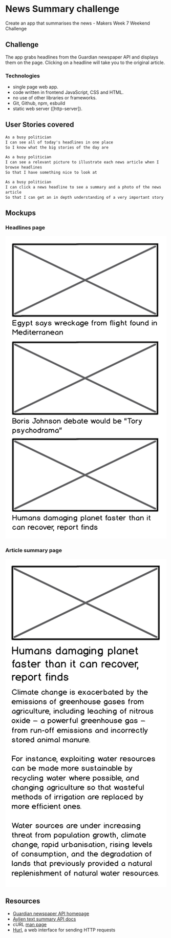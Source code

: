 # News Summary challenge
Create an app that summarises the news - Makers Week 7 Weekend Challenge

## Challenge
The app grabs headlines from the Guardian newspaper API and displays them on the page. Clicking on a headline will take you to the original article. 


### Technologies
- single page web app.  
- code written in frontend JavaScript, CSS and HTML.
- no use of other libraries or frameworks.
- Git, Github, npm, esbuild
- static web server ([http-server]).

## User Stories covered

```
As a busy politician
I can see all of today's headlines in one place
So I know what the big stories of the day are
```

```
As a busy politician
I can see a relevant picture to illustrate each news article when I browse headlines
So that I have something nice to look at
```

```
As a busy politician
I can click a news headline to see a summary and a photo of the news article
So that I can get an in depth understanding of a very important story
```


## Mockups

### Headlines page

![Headlines page mockup](/images/news-summary-project-headlines-page-mockup.png)

### Article summary page

![Article page mockup](/images/news-summary-project-article-page-mockup.png)


## Resources

* [Guardian newspaper API homepage](http://open-platform.theguardian.com/documentation/)
* [Aylien text summary API docs](http://docs.aylien.com/docs/summarize)
* cURL [man page](https://curl.haxx.se/docs/manpage.html)
* [Hurl](https://www.hurl.it/), a web interface for sending HTTP requests
